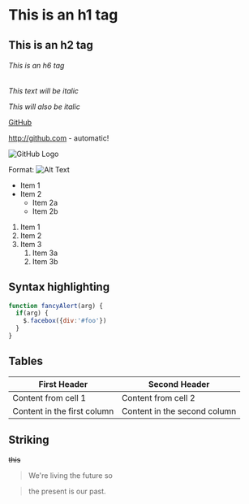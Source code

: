 # This is an h1 tag

## This is an h2 tag

###### This is an h6 tag


*This text will be italic*

_This will also be italic_

[GitHub](http://github.com)

http://github.com - automatic!

![GitHub Logo](https://assets.datacamp.com/users/avatars/003/210/813/medium/unnamed.jpg?1603392058)

Format: ![Alt Text](url)

* Item 1
* Item 2
  * Item 2a
  * Item 2b

1. Item 1
1. Item 2
1. Item 3
   1. Item 3a
   1. Item 3b

## Syntax highlighting

```javascript
function fancyAlert(arg) {
  if(arg) {
    $.facebox({div:'#foo'})
  }
}
```

## Tables

First Header | Second Header
------------ | -------------
Content from cell 1 | Content from cell 2
Content in the first column | Content in the second column

## Striking 

~~this~~


> We're living the future so

> the present is our past.

